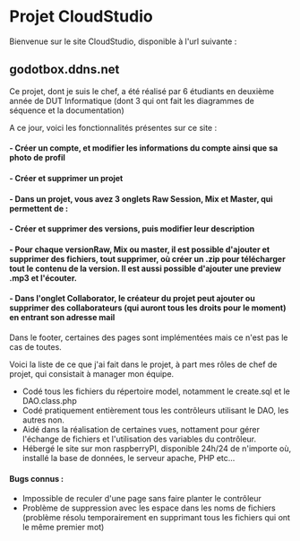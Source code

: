 # Projet CloudStudio

Bienvenue sur le site CloudStudio, disponible à l'url suivante :
## godotbox.ddns.net

Ce projet, dont je suis le chef, a été réalisé par 6 étudiants en deuxième année de DUT Informatique (dont 3 qui ont fait les diagrammes de séquence et la documentation)

A ce jour, voici les fonctionnalités présentes sur ce site :
#### - Créer un compte, et modifier les informations du compte ainsi que sa photo de profil
#### - Créer et supprimer un projet
#### - Dans un projet, vous avez 3 onglets Raw Session, Mix et Master, qui permettent de :
####   - Créer et supprimer des versions, puis modifier leur description
####   - Pour chaque versionRaw, Mix ou master, il est possible d'ajouter et supprimer des fichiers, tout supprimer, où créer un .zip pour télécharger tout le        contenu de la version. Il est aussi possible d'ajouter une preview .mp3 et l'écouter.
#### - Dans l'onglet Collaborator, le créateur du projet peut ajouter ou supprimer des collaborateurs (qui auront tous les droits pour le moment) en entrant son adresse mail

Dans le footer, certaines des pages sont implémentées mais ce n'est pas le cas de toutes.

Voici la liste de ce que j'ai fait dans le projet, à part mes rôles de chef de projet, qui consistait à manager mon équipe.
- Codé tous les fichiers du répertoire model, notamment le create.sql et le DAO.class.php
- Codé pratiquement entièrement tous les contrôleurs utilisant le DAO, les autres non.
- Aidé dans la réalisation de certaines vues, nottament pour gérer l'échange de fichiers et l'utilisation des variables du contrôleur.
- Hébergé le site sur mon raspberryPI, disponible 24h/24 de n'importe où, installé la base de données, le serveur apache, PHP etc...

#### Bugs connus :
- Impossible de reculer d'une page sans faire planter le contrôleur
- Problème de suppression avec les espace dans les noms de fichiers (problème résolu temporairement en supprimant tous les fichiers qui ont le même premier mot)
